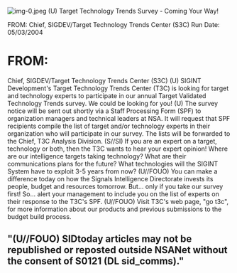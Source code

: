 ![img-0.jpeg](img-0.jpeg)
(U) Target Technology Trends Survey - Coming Your Way!

FROM:
Chief, SIGDEV/Target Technology Trends Center (S3C)
Run Date: 05/03/2004

# FROM: 

Chief, SIGDEV/Target Technology Trends Center (S3C)
(U) SIGINT Development's Target Technology Trends Center (T3C) is looking for target and technology experts to participate in our annual Target Validated Technology Trends survey. We could be looking for you!
(U) The survey notice will be sent out shortly via a Staff Processing Form (SPF) to organization managers and technical leaders at NSA. It will request that SPF recipients compile the list of target and/or technology experts in their organization who will participate in our survey. The lists will be forwarded to the Chief, T3C Analysis Division.
(S//SI) If you are an expert on a target, technology or both, then the T3C wants to hear your expert opinion! Where are our intelligence targets taking technology? What are their communications plans for the future? What technologies will the SIGINT System have to exploit 3-5 years from now?
(U//FOUO) You can make a difference today on how the Signals Intelligence Directorate invests its people, budget and resources tomorrow. But... only if you take our survey first! So... alert your management to include you on the list of experts on their response to the T3C's SPF.
(U//FOUO) Visit T3C's web page, "go t3c", for more information about our products and previous submissions to the budget build process.

## "(U//FOUO) SIDtoday articles may not be republished or reposted outside NSANet without the consent of S0121 (DL sid_comms)."
